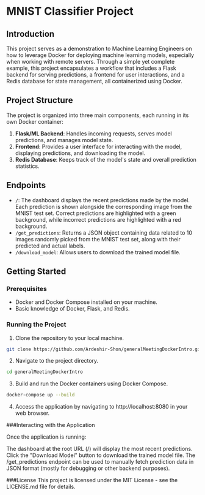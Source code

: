 # MNIST Classifier Project

## Introduction

This project serves as a demonstration to Machine Learning Engineers on how to leverage Docker for deploying machine learning models, especially when working with remote servers. Through a simple yet complete example, this project encapsulates a workflow that includes a Flask backend for serving predictions, a frontend for user interactions, and a Redis database for state management, all containerized using Docker.

## Project Structure

The project is organized into three main components, each running in its own Docker container:

1. **Flask/ML Backend**: Handles incoming requests, serves model predictions, and manages model state.
2. **Frontend**: Provides a user interface for interacting with the model, displaying predictions, and downloading the model.
3. **Redis Database**: Keeps track of the model's state and overall prediction statistics.

## Endpoints

- `/`: The dashboard displays the recent predictions made by the model. Each prediction is shown alongside the corresponding image from the MNIST test set. Correct predictions are highlighted with a green background, while incorrect predictions are highlighted with a red background.
- `/get_predictions`: Returns a JSON object containing data related to 10 images randomly picked from the MNIST test set, along with their predicted and actual labels.
- `/download_model`: Allows users to download the trained model file.

## Getting Started

### Prerequisites

- Docker and Docker Compose installed on your machine.
- Basic knowledge of Docker, Flask, and Redis.

### Running the Project

1. Clone the repository to your local machine.
```bash
git clone https://github.com/Ardeshir-Shon/generalMeetingDockerIntro.git
```
2. Navigate to the project directory.
```bash
cd generalMeetingDockerIntro
```
3. Build and run the Docker containers using Docker Compose.
```bash
docker-compose up --build
```
4. Access the application by navigating to http://localhost:8080 in your web browser.

###Interacting with the Application

Once the application is running:

The dashboard at the root URL (/) will display the most recent predictions.
Click the "Download Model" button to download the trained model file.
The /get_predictions endpoint can be used to manually fetch prediction data in JSON format (mostly for debugging or other backend purposes).

###License
This project is licensed under the MIT License - see the LICENSE.md file for details.




